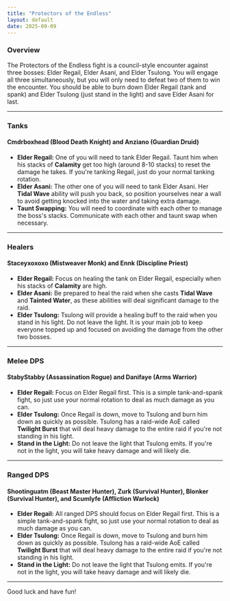 ```yaml
---
title: "Protectors of the Endless"
layout: default
date: 2025-09-09
---
```


### **Overview**

The Protectors of the Endless fight is a council-style encounter against three bosses: Elder Regail, Elder Asani, and Elder Tsulong. You will engage all three simultaneously, but you will only need to defeat two of them to win the encounter. You should be able to burn down Elder Regail (tank and spank) and Elder Tsulong (just stand in the light) and save Elder Asani for last.

***

### **Tanks**

#### **Cmdrboxhead (Blood Death Knight) and Anziano (Guardian Druid)**

* **Elder Regail:** One of you will need to tank Elder Regail. Taunt him when his stacks of **Calamity** get too high (around 8-10 stacks) to reset the damage he takes. If you're tanking Regail, just do your normal tanking rotation.
* **Elder Asani:** The other one of you will need to tank Elder Asani. Her **Tidal Wave** ability will push you back, so position yourselves near a wall to avoid getting knocked into the water and taking extra damage.
* **Taunt Swapping:** You will need to coordinate with each other to manage the boss's stacks. Communicate with each other and taunt swap when necessary.

***

### **Healers**

#### **Staceyxoxoxo (Mistweaver Monk) and Ennk (Discipline Priest)**

* **Elder Regail:** Focus on healing the tank on Elder Regail, especially when his stacks of **Calamity** are high.
* **Elder Asani:** Be prepared to heal the raid when she casts **Tidal Wave** and **Tainted Water**, as these abilities will deal significant damage to the raid.
* **Elder Tsulong:** Tsulong will provide a healing buff to the raid when you stand in his light. Do not leave the light. It is your main job to keep everyone topped up and focused on avoiding the damage from the other two bosses.

***

### **Melee DPS**

#### **StabyStabby (Assassination Rogue) and Danifaye (Arms Warrior)**

* **Elder Regail:** Focus on Elder Regail first. This is a simple tank-and-spank fight, so just use your normal rotation to deal as much damage as you can.
* **Elder Tsulong:** Once Regail is down, move to Tsulong and burn him down as quickly as possible. Tsulong has a raid-wide AoE called **Twilight Burst** that will deal heavy damage to the entire raid if you're not standing in his light.
* **Stand in the Light:** Do not leave the light that Tsulong emits. If you're not in the light, you will take heavy damage and will likely die.

***

### **Ranged DPS**

#### **Shootinguatm (Beast Master Hunter), Zurk (Survival Hunter), Blonker (Survival Hunter), and Scumlyfe (Affliction Warlock)**

* **Elder Regail:** All ranged DPS should focus on Elder Regail first. This is a simple tank-and-spank fight, so just use your normal rotation to deal as much damage as you can.
* **Elder Tsulong:** Once Regail is down, move to Tsulong and burn him down as quickly as possible. Tsulong has a raid-wide AoE called **Twilight Burst** that will deal heavy damage to the entire raid if you're not standing in his light.
* **Stand in the Light:** Do not leave the light that Tsulong emits. If you're not in the light, you will take heavy damage and will likely die.

***

Good luck and have fun!
